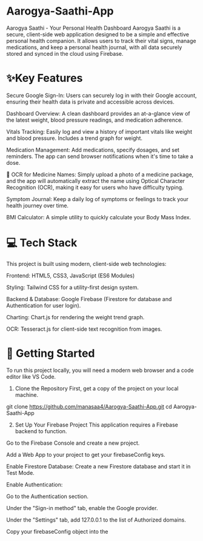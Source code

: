 # Aarogya-Saathi-App

Aarogya Saathi - Your Personal Health Dashboard
Aarogya Saathi is a secure, client-side web application designed to be a simple and effective personal health companion. It allows users to track their vital signs, manage medications, and keep a personal health journal, with all data securely stored and synced in the cloud using Firebase.

# ✨Key Features
Secure Google Sign-In: Users can securely log in with their Google account, ensuring their health data is private and accessible across devices.

Dashboard Overview: A clean dashboard provides an at-a-glance view of the latest weight, blood pressure readings, and medication adherence.

Vitals Tracking: Easily log and view a history of important vitals like weight and blood pressure. Includes a trend graph for weight.

Medication Management: Add medications, specify dosages, and set reminders. The app can send browser notifications when it's time to take a dose.

📸 OCR for Medicine Names: Simply upload a photo of a medicine package, and the app will automatically extract the name using Optical Character Recognition (OCR), making it easy for users who have difficulty typing.

Symptom Journal: Keep a daily log of symptoms or feelings to track your health journey over time.

BMI Calculator: A simple utility to quickly calculate your Body Mass Index.

# 💻 Tech Stack
This project is built using modern, client-side web technologies:

Frontend: HTML5, CSS3, JavaScript (ES6 Modules)

Styling: Tailwind CSS for a utility-first design system.

Backend & Database: Google Firebase (Firestore for database and Authentication for user login).

Charting: Chart.js for rendering the weight trend graph.

OCR: Tesseract.js for client-side text recognition from images.

# 🚀 Getting Started
To run this project locally, you will need a modern web browser and a code editor like VS Code.

1. Clone the Repository
First, get a copy of the project on your local machine.

git clone https://github.com/manasaa4/Aarogya-Saathi-App.git
cd Aarogya-Saathi-App

2. Set Up Your Firebase Project
This application requires a Firebase backend to function.

Go to the Firebase Console and create a new project.

Add a Web App to your project to get your firebaseConfig keys.

Enable Firestore Database: Create a new Firestore database and start it in Test Mode.

Enable Authentication:

Go to the Authentication section.

Under the "Sign-in method" tab, enable the Google provider.

Under the "Settings" tab, add 127.0.0.1 to the list of Authorized domains.

Copy your firebaseConfig object into the <script> tag at the bottom of the index.html file, replacing the placeholder values.

3. Run the Application
Because this project uses JavaScript modules, it must be served by a web server to avoid CORS errors. The easiest way to do this is with the Live Server extension in VS Code.

Install the Live Server extension from the VS Code Marketplace.

Open the project folder in VS Code.

Right-click on the index.html file and select "Open with Live Server" (or click the "Go Live" button in the bottom-right corner).

The application will open in your default browser, and you can start using it by signing in with your Google account.
